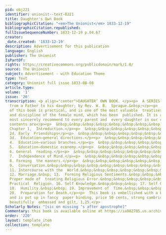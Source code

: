```yaml
---
pid: obj221
identifier: unionist--text-0221
title: Daughter's Own Book
bibliographicCitation: "<em>The Unionist</em> 1833-12-19"
bibliographicCitation.republished: 
fullIssueSequenceNumber: 1833-12-19 p.04.67
creator: 
_date.created: '1833-12-19'
description: Advertisement for this publication
language: English
publisher: The Unionist
IsPartOf: 
rights: https://creativecommons.org/publicdomain/mark/1.0/
source: The Unionist
subject: Advertisement - with Education Theme
type: Text
category: Unionist full issue 1833-08-08
article.type: 
volume: '1'
issue: '20'
transcription: <p align="center">DAUGHTER’ OWN BOOK. </p><p>  A SERIES of letters
  from a Father to his daughter; by Rev. W. B.  Sprague.&nbsp;</p><p>  The character
  of this book is practical, and is one of the most valuable  treatises on the culture
  and discipline of the female mind, which has been  published. It is a work we can
  most sincerely recommend to every parent and  every daughter in our country. The
  contents are</p><p>  &nbsp;&nbsp;&nbsp;&nbsp;&nbsp;&nbsp;&nbsp;&nbsp;&nbsp;&nbsp;&nbsp;
  Chapter 1,  Introduction.</p><p>  &nbsp;&nbsp;&nbsp;&nbsp;&nbsp;&nbsp;&nbsp;&nbsp;&nbsp;&nbsp;&nbsp;
  2d. Early  Friendships</p><p>  &nbsp;&nbsp;&nbsp;&nbsp;&nbsp;&nbsp;&nbsp;&nbsp;&nbsp;&nbsp;&nbsp;
  3d.  Education—general directions.</p><p>  &nbsp;&nbsp;&nbsp;&nbsp;&nbsp;&nbsp;&nbsp;&nbsp;&nbsp;&nbsp;&nbsp;
  4.  Education—various branches.</p><p>  &nbsp;&nbsp;&nbsp;&nbsp;&nbsp;&nbsp;&nbsp;&nbsp;&nbsp;&nbsp;&nbsp;
  5.  Education—domestic economy.</p><p>  &nbsp;&nbsp;&nbsp;&nbsp;&nbsp;&nbsp;&nbsp;&nbsp;&nbsp;&nbsp;&nbsp;
  6. General  reading.</p><p>  &nbsp;&nbsp;&nbsp;&nbsp;&nbsp;&nbsp;&nbsp;&nbsp;&nbsp;&nbsp;&nbsp;
  7.  Independence of Mind.</p><p>  &nbsp;&nbsp;&nbsp;&nbsp;&nbsp;&nbsp;&nbsp;&nbsp;&nbsp;&nbsp;&nbsp;
  8. Forming  the manners.</p><p>  &nbsp;&nbsp;&nbsp;&nbsp;&nbsp;&nbsp;&nbsp;&nbsp;&nbsp;&nbsp;&nbsp;
  9.  Conversation.&nbsp;&nbsp;&nbsp;&nbsp;&nbsp;&nbsp;&nbsp;&nbsp;&nbsp; 10.  Amusements.&nbsp;&nbsp;&nbsp;&nbsp;&nbsp;&nbsp;&nbsp;
  11. Intercourse with the  World.&nbsp;&nbsp;&nbsp;&nbsp;&nbsp;&nbsp;&nbsp;&nbsp;
  12. Marriage.&nbsp; 13.  Forming Religious Sentiments.&nbsp;&nbsp;&nbsp;&nbsp; 14.
  Proper mode of  treating Religious Error.&nbsp;&nbsp;&nbsp;&nbsp;&nbsp;&nbsp; 15.
  Practical  Religion. 16. Self Knowledge.&nbsp;&nbsp;&nbsp; 17. Self Government.&nbsp;
  18.  Humility.&nbsp;&nbsp; 19. Improvement of  Time.&nbsp;&nbsp;&nbsp;&nbsp;&nbsp;&nbsp;&nbsp;&nbsp;&nbsp;&nbsp;
  20.  Preparation for Death.</p><p>  This book is embellished with a beautiful frontispiece
  and is put up in fancy  paper binding, price 50 cents, strong cambric do. 62 cts.;
  beautifully  embossed and gilt, 1,25.</p>
Scholarly Notes: "[sic on missing ‘s after apostrophe]"
Commentary: this book is available online at https://ia902705.us.archive.org/19/items/daughtersownboo01compgoog/daughtersownboo01compgoog.pdf,
order: '220'
layout: template_item
collection: template
---
```

